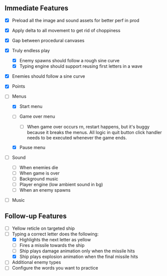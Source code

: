 ## Immediate Features

- [x] Preload all the image and sound assets for better perf in prod
- [x] Apply delta to all movement to get rid of choppiness
- [x] Gap between procedural canvases

- [x] Truly endless play
  - [x] Enemy spawns should follow a rough sine curve
  - [x] Typing engine should support reusing first letters in a wave
- [x] Enemies should follow a sine curve
- [x] Points
- [ ] Menus

  - [x] Start menu
  - [ ] Game over menu

    - [ ] When game over occurs rn, restart happens, but it's buggy because it breaks the menus.
          All logic in quit button click handler needs to be executed whenever the game ends.

  - [x] Pause menu

- [ ] Sound
  - [ ] When enemies die
  - [ ] When game is over
  - [ ] Background music
  - [ ] Player engine (low ambient sound in bg)
  - [ ] When an enemy spawns
- [ ] Music

## Follow-up Features

- [ ] Yellow reticle on targeted ship
- [ ] Typing a correct letter does the following:
  - [x] Highlights the next letter as yellow
  - [ ] Fires a missile towards the ship
  - [ ] Ship plays damage animation only when the missile hits
  - [x] Ship plays explosion animation when the final missile hits
- [ ] Additional enemy types
- [ ] Configure the words you want to practice
